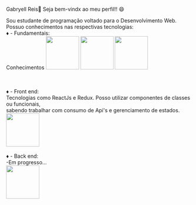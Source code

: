 Gabryell Reis👑
Seja bem-vindx ao meu perfil!! 😄


Sou estudante de programação voltado para o Desenvolvimento Web.
Possuo conhecimentos nas respectivas tecnologias: <br />
♦ - Fundamentais: <br />
Conhecimentos
<img src="https://cdn.jsdelivr.net/gh/devicons/devicon/icons/html5/html5-original.svg" width="90px" />
<img src="https://cdn.jsdelivr.net/gh/devicons/devicon/icons/css3/css3-original.svg" width="90px" />
<img src="https://cdn.jsdelivr.net/gh/devicons/devicon/icons/javascript/javascript-original.svg" width="90px" />
<i class="devicon-github-original"></i>

<br />
<br />
 ♦ - Front end: <br />
 Tecnologias como ReactJs e Redux. Posso utilizar componentes de classes ou funcionais, <br />
 sabendo trabalhar com consumo de Api's e gerenciamento de estados. <br />
<img src="https://cdn.jsdelivr.net/gh/devicons/devicon/icons/react/react-original.svg" width="90px" />
 <br />
 <br />
 ♦ - Back end: <br />
 -Em progresso... <br />
 <img src="https://img.icons8.com/fluency/48/000000/progress-indicator.png" width="90px" />
